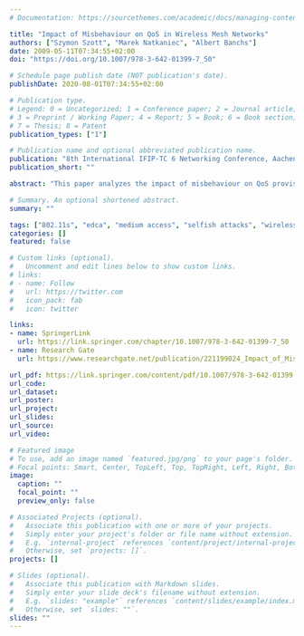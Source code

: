 ```yaml
---
# Documentation: https://sourcethemes.com/academic/docs/managing-content/

title: "Impact of Misbehaviour on QoS in Wireless Mesh Networks"
authors: ["Szymon Szott", "Marek Natkaniec", "Albert Banchs"]
date: 2009-05-11T07:34:55+02:00
doi: "https://doi.org/10.1007/978-3-642-01399-7_50"

# Schedule page publish date (NOT publication's date).
publishDate: 2020-08-01T07:34:55+02:00

# Publication type.
# Legend: 0 = Uncategorized; 1 = Conference paper; 2 = Journal article;
# 3 = Preprint / Working Paper; 4 = Report; 5 = Book; 6 = Book section;
# 7 = Thesis; 8 = Patent
publication_types: ["1"]

# Publication name and optional abbreviated publication name.
publication: "8th International IFIP-TC 6 Networking Conference, Aachen, Germany, May 11-15, 2009."
publication_short: ""

abstract: "This paper analyzes the impact of misbehaviour on QoS provisioning in wireless mesh networks. Misbehaviour occurs when a network participant decides not to cooperate. Since cooperation is fundamental for distributed environments such as mesh networks, misbehaviour can be a serious threat to them. In this work, the authors focus on the IEEE 802.11 EDCA medium access function which provides QoS in mesh networks. Simulation studies have been performed to determine what realistic forms of misbehaviour can occur and what their impact is. From these results the most beneficial forms of MAC layer misbehaviour in multihop mesh networks are derived."

# Summary. An optional shortened abstract.
summary: ""

tags: ["802.11s", "edca", "medium access", "selfish attacks", "wireless mesh networks"]
categories: []
featured: false

# Custom links (optional).
#   Uncomment and edit lines below to show custom links.
# links:
# - name: Follow
#   url: https://twitter.com
#   icon_pack: fab
#   icon: twitter

links:
- name: SpringerLink
  url: https://link.springer.com/chapter/10.1007/978-3-642-01399-7_50
- name: Research Gate
  url: https://www.researchgate.net/publication/221199024_Impact_of_Misbehaviour_on_QoS_in_Wireless_Mesh_Networks

url_pdf: https://link.springer.com/content/pdf/10.1007/978-3-642-01399-7_50.pdf
url_code:
url_dataset:
url_poster:
url_project:
url_slides:
url_source:
url_video:

# Featured image
# To use, add an image named `featured.jpg/png` to your page's folder. 
# Focal points: Smart, Center, TopLeft, Top, TopRight, Left, Right, BottomLeft, Bottom, BottomRight.
image:
  caption: ""
  focal_point: ""
  preview_only: false

# Associated Projects (optional).
#   Associate this publication with one or more of your projects.
#   Simply enter your project's folder or file name without extension.
#   E.g. `internal-project` references `content/project/internal-project/index.md`.
#   Otherwise, set `projects: []`.
projects: []

# Slides (optional).
#   Associate this publication with Markdown slides.
#   Simply enter your slide deck's filename without extension.
#   E.g. `slides: "example"` references `content/slides/example/index.md`.
#   Otherwise, set `slides: ""`.
slides: ""
---
```

